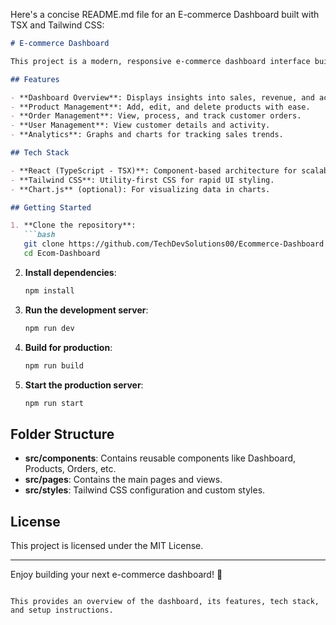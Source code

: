 Here's a concise README.md file for an E-commerce Dashboard built with TSX and Tailwind CSS:

```markdown
# E-commerce Dashboard

This project is a modern, responsive e-commerce dashboard interface built with **TypeScript (TSX)** and **Tailwind CSS**. It provides a powerful UI to manage products, users, and sales, making it ideal for e-commerce administrators.

## Features

- **Dashboard Overview**: Displays insights into sales, revenue, and active users.
- **Product Management**: Add, edit, and delete products with ease.
- **Order Management**: View, process, and track customer orders.
- **User Management**: View customer details and activity.
- **Analytics**: Graphs and charts for tracking sales trends.

## Tech Stack

- **React (TypeScript - TSX)**: Component-based architecture for scalable code.
- **Tailwind CSS**: Utility-first CSS for rapid UI styling.
- **Chart.js** (optional): For visualizing data in charts.

## Getting Started

1. **Clone the repository**:
   ```bash
   git clone https://github.com/TechDevSolutions00/Ecommerce-Dashboard.git
   cd Ecom-Dashboard
   ```

2. **Install dependencies**:
   ```bash
   npm install
   ```

3. **Run the development server**:
   ```bash
   npm run dev
   ```

4. **Build for production**:
   ```bash
   npm run build
   ```

5. **Start the production server**:
   ```bash
   npm run start
   ```

## Folder Structure

- **src/components**: Contains reusable components like Dashboard, Products, Orders, etc.
- **src/pages**: Contains the main pages and views.
- **src/styles**: Tailwind CSS configuration and custom styles.



## License

This project is licensed under the MIT License.

---

Enjoy building your next e-commerce dashboard! 🎉
```

This provides an overview of the dashboard, its features, tech stack, and setup instructions.

